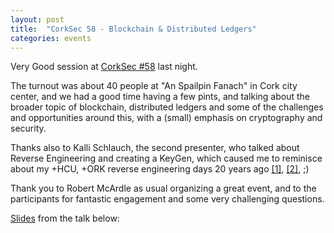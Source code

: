 ```yaml
---
layout: post
title:  "CorkSec 58 - Blockchain & Distributed Ledgers"
categories: events
---
```

Very Good session at [CorkSec #58](https://www.meetup.com/CorkSec/events/247900716/) last night.

The turnout was about 40 people at "An Spailpin Fanach" in Cork city center, and we had a good time having a few pints, and talking about the broader topic of blockchain, distributed ledgers and some of the challenges and opportunities around this, with a (small) emphasis on cryptography and security.

Thanks also to Kalli Schlauch, the second presenter, who talked about Reverse Engineering and creating a KeyGen, which caused me to reminisce about my +HCU, +ORK reverse engineering days 20 years ago [\[1\]](http://www.woodmann.com/fravia/orc1.htm), [\[2\]](http://www.textfiles.com/piracy/CRACKING/howtocrk.txt), ;)

Thank you to Robert McArdle as usual organizing a great event, and to the participants for fantastic engagement and some very challenging questions.

[Slides](https://speakerdeck.com/ilen/use-cases-for-blockchain-and-distributed-ledgers) from the talk below:

<script async class="speakerdeck-embed" data-id="4ebb519b1810402b928a1d8fb4b2b478" data-ratio="1.54449472096531" src="//speakerdeck.com/assets/embed.js"></script>
